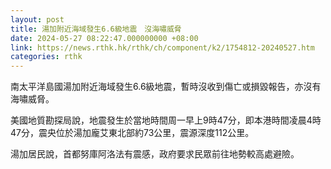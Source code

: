 ```yaml
---
layout: post
title: 湯加附近海域發生6.6級地震　沒海嘯威脅
date: 2024-05-27 08:22:47.000000000 +08:00
link: https://news.rthk.hk/rthk/ch/component/k2/1754812-20240527.htm
categories: rthk
---
```


南太平洋島國湯加附近海域發生6.6級地震，暫時沒收到傷亡或損毀報告，亦沒有海嘯威脅。

美國地質勘探局說，地震發生於當地時間周一早上9時47分，即本港時間凌晨4時47分，震央位於湯加龐艾東北部約73公里，震源深度112公里。

湯加居民說，首都努庫阿洛法有震感，政府要求民眾前往地勢較高處避險。
